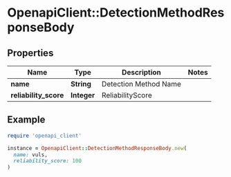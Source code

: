 # OpenapiClient::DetectionMethodResponseBody

## Properties

| Name | Type | Description | Notes |
| ---- | ---- | ----------- | ----- |
| **name** | **String** | Detection Method Name |  |
| **reliability_score** | **Integer** | ReliabilityScore |  |

## Example

```ruby
require 'openapi_client'

instance = OpenapiClient::DetectionMethodResponseBody.new(
  name: vuls,
  reliability_score: 100
)
```

